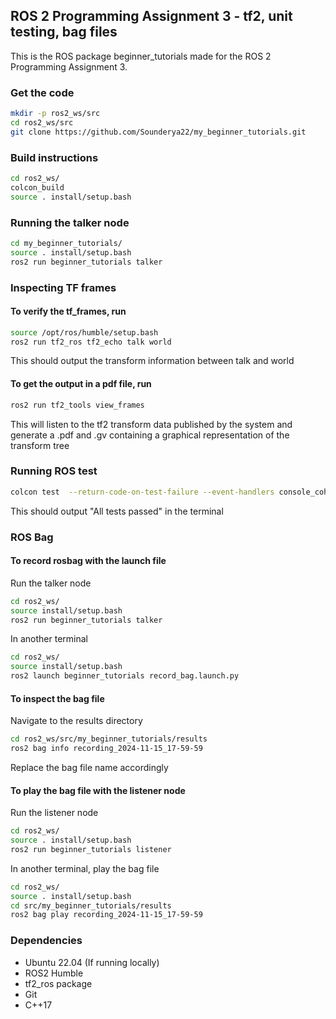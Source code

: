 ## ROS 2 Programming Assignment 3 - tf2, unit testing, bag files

This is the ROS package beginner_tutorials made for the ROS 2 Programming Assignment 3. 

### Get the code

```bash
mkdir -p ros2_ws/src
cd ros2_ws/src
git clone https://github.com/Sounderya22/my_beginner_tutorials.git
```

### Build instructions

```bash
cd ros2_ws/
colcon_build
source . install/setup.bash
```

### Running the talker node 

```bash
cd my_beginner_tutorials/
source . install/setup.bash
ros2 run beginner_tutorials talker
```

### Inspecting TF frames

#### To verify the tf_frames, run
```bash
source /opt/ros/humble/setup.bash
ros2 run tf2_ros tf2_echo talk world
```
This should output the transform information between talk and world

#### To get the output in a pdf file, run
```bash
ros2 run tf2_tools view_frames
```
This will listen to the tf2 transform data published by the system and generate a .pdf and .gv containing a graphical representation of the transform tree

### Running ROS test

```bash
colcon test  --return-code-on-test-failure --event-handlers console_cohesion+
```
This should output "All tests passed" in the terminal

### ROS Bag

#### To record rosbag with the launch file
Run the talker node
```bash
cd ros2_ws/
source install/setup.bash
ros2 run beginner_tutorials talker
```
In another terminal
```bash
cd ros2_ws/
source install/setup.bash
ros2 launch beginner_tutorials record_bag.launch.py
```

#### To inspect the bag file
Navigate to the results directory

```bash
cd ros2_ws/src/my_beginner_tutorials/results
ros2 bag info recording_2024-11-15_17-59-59
```
Replace the bag file name accordingly

#### To play the bag file with the listener node
 Run the listener node

```bash
cd ros2_ws/
source . install/setup.bash
ros2 run beginner_tutorials listener
```
In another terminal, play the bag file

```bash
cd ros2_ws/
source . install/setup.bash
cd src/my_beginner_tutorials/results
ros2 bag play recording_2024-11-15_17-59-59
```

### Dependencies

- Ubuntu 22.04 (If running locally)
- ROS2 Humble
- tf2_ros package
- Git
- C++17


